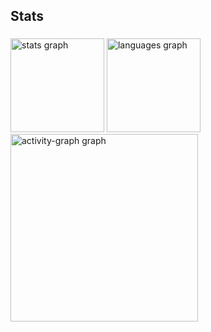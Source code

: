 <h2 align="left">Stats</h2>

###

<div align="left">
  <img src="https://github-readme-stats.vercel.app/api?username=buildwithmatheus&hide_title=false&hide_rank=false&show_icons=true&include_all_commits=true&count_private=true&disable_animations=false&theme=gruvbox_light&locale=en&hide_border=false&order=1" height="150" alt="stats graph"  />
  <img src="https://github-readme-stats.vercel.app/api/top-langs?username=buildwithmatheus&locale=en&hide_title=false&layout=compact&card_width=320&langs_count=5&theme=gruvbox_light&hide_border=false&order=2" height="150" alt="languages graph"  />
  <img src="https://github-readme-activity-graph.vercel.app/graph?username=buildwithmatheus&radius=16&theme=gruvbox&area=true&order=5" height="300" alt="activity-graph graph"  />
</div>

###
